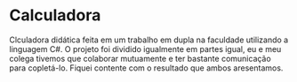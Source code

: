 # Calculadora
Clculadora didática feita em um trabalho em dupla na faculdade utilizando a linguagem C#.
O projeto foi dividido igualmente em partes igual, eu e meu colega tivemos que colaborar mutuamente e ter bastante comunicação para copletá-lo. Fiquei contente com o resultado que ambos aresentamos.
